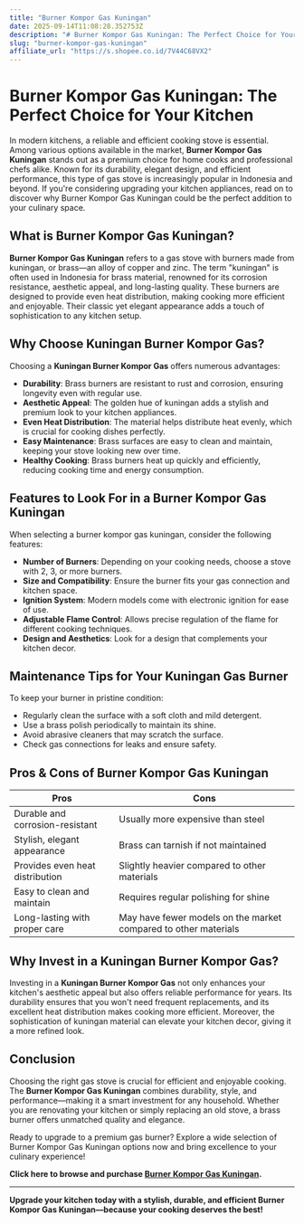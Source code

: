 ```yaml
---
title: "Burner Kompor Gas Kuningan"
date: 2025-09-14T11:08:28.352753Z
description: "# Burner Kompor Gas Kuningan: The Perfect Choice for Your Kitchen  ..."
slug: "burner-kompor-gas-kuningan"
affiliate_url: "https://s.shopee.co.id/7V44C68VX2"
---
```

# Burner Kompor Gas Kuningan: The Perfect Choice for Your Kitchen  

In modern kitchens, a reliable and efficient cooking stove is essential. Among various options available in the market, **Burner Kompor Gas Kuningan** stands out as a premium choice for home cooks and professional chefs alike. Known for its durability, elegant design, and efficient performance, this type of gas stove is increasingly popular in Indonesia and beyond. If you're considering upgrading your kitchen appliances, read on to discover why Burner Kompor Gas Kuningan could be the perfect addition to your culinary space.  

## What is Burner Kompor Gas Kuningan?  

**Burner Kompor Gas Kuningan** refers to a gas stove with burners made from kuningan, or brass—an alloy of copper and zinc. The term "kuningan" is often used in Indonesia for brass material, renowned for its corrosion resistance, aesthetic appeal, and long-lasting quality. These burners are designed to provide even heat distribution, making cooking more efficient and enjoyable. Their classic yet elegant appearance adds a touch of sophistication to any kitchen setup.  

## Why Choose Kuningan Burner Kompor Gas?  

Choosing a **Kuningan Burner Kompor Gas** offers numerous advantages:  

- **Durability**: Brass burners are resistant to rust and corrosion, ensuring longevity even with regular use.  
- **Aesthetic Appeal**: The golden hue of kuningan adds a stylish and premium look to your kitchen appliances.  
- **Even Heat Distribution**: The material helps distribute heat evenly, which is crucial for cooking dishes perfectly.  
- **Easy Maintenance**: Brass surfaces are easy to clean and maintain, keeping your stove looking new over time.  
- **Healthy Cooking**: Brass burners heat up quickly and efficiently, reducing cooking time and energy consumption.  

## Features to Look For in a Burner Kompor Gas Kuningan  

When selecting a burner kompor gas kuningan, consider the following features:  

- **Number of Burners**: Depending on your cooking needs, choose a stove with 2, 3, or more burners.  
- **Size and Compatibility**: Ensure the burner fits your gas connection and kitchen space.  
- **Ignition System**: Modern models come with electronic ignition for ease of use.  
- **Adjustable Flame Control**: Allows precise regulation of the flame for different cooking techniques.  
- **Design and Aesthetics**: Look for a design that complements your kitchen decor.  

## Maintenance Tips for Your Kuningan Gas Burner  

To keep your burner in pristine condition:  

- Regularly clean the surface with a soft cloth and mild detergent.  
- Use a brass polish periodically to maintain its shine.  
- Avoid abrasive cleaners that may scratch the surface.  
- Check gas connections for leaks and ensure safety.  

## Pros & Cons of Burner Kompor Gas Kuningan  

| Pros                              | Cons                                |
|-----------------------------------|-------------------------------------|
| Durable and corrosion-resistant | Usually more expensive than steel  |
| Stylish, elegant appearance      | Brass can tarnish if not maintained|
| Provides even heat distribution   | Slightly heavier compared to other materials |
| Easy to clean and maintain        | Requires regular polishing for shine |
| Long-lasting with proper care    | May have fewer models on the market compared to other materials |  

## Why Invest in a Kuningan Burner Kompor Gas?  

Investing in a **Kuningan Burner Kompor Gas** not only enhances your kitchen's aesthetic appeal but also offers reliable performance for years. Its durability ensures that you won't need frequent replacements, and its excellent heat distribution makes cooking more efficient. Moreover, the sophistication of kuningan material can elevate your kitchen decor, giving it a more refined look.  

## Conclusion  

Choosing the right gas stove is crucial for efficient and enjoyable cooking. The **Burner Kompor Gas Kuningan** combines durability, style, and performance—making it a smart investment for any household. Whether you are renovating your kitchen or simply replacing an old stove, a brass burner offers unmatched quality and elegance.  

Ready to upgrade to a premium gas burner? Explore a wide selection of Burner Kompor Gas Kuningan options now and bring excellence to your culinary experience!  

**Click here to browse and purchase [Burner Kompor Gas Kuningan](https://s.shopee.co.id/7V44C68VX2).**  

---

**Upgrade your kitchen today with a stylish, durable, and efficient Burner Kompor Gas Kuningan—because your cooking deserves the best!**